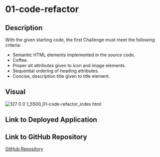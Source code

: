 # 01-code-refactor

## Description
With the given starting code, the first Challenge must meet the following criteria:
<ul>
  <li>Semantic HTML elements implemented in the source code.</li>
  <li>Coffee.</li>
  <li>Proper alt attributes given to icon and image elements.</li>
  <li>Sequential ordering of heading attributes.</li>
  <li>Concise, description title given to title element.</li>
</ul>

## Visual
![127 0 0 1_5500_01-code-refactor_index html](https://user-images.githubusercontent.com/108188990/178351798-812ee394-bb9f-4af4-b1f1-a3260caef998.png)

## Link to Deployed Application

## Link to GitHub Repository
<a href="https://github.com/brianchoix31/01-code-refactor">GitHub Repository</a>
